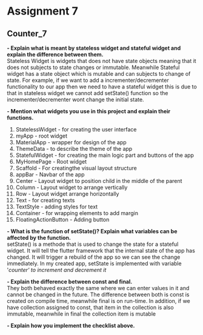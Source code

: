 # Assignment 7 


## Counter_7

**- Explain what is meant by stateless widget and stateful widget and explain the difference between them.**<br>
Stateless Widget is widgets that does not have state objects meaning that it does not subjects to state changes or immutable. Meanwhile Stateful widget has a state object which is mutable and can subjects to change of state. For example, if we want to add a incrementer/decrementer functionality to our app then we need to have a stateful widget this is due to that in stateless widget we cannot add setState() function so the incrementer/decrementer wont change the initial state.
 
**- Mention what widgets you use in this project and explain their functions.**<br>
1. StatelessWidget - for creating the user interface
2. myApp - root widget
3. MaterialApp - wrapper for design of the app
4. ThemeData - to describe the theme of the app
6. StatefulWidget - for creating the main logic part and buttons of the app
7. MyHomePage - Root widget
8. Scaffold - For creatingthe visual layout structure
9. appBar - Navbar of the app
10. Center - Layout widget to position child in the middle of the parent
11. Column - Layout widget to arrange vertically
12. Row - Layout widget arrange horizontally
13. Text - for creating texts
14. TextStyle - adding styles for text
15. Container - for wrapping elements to add margin
16. FloatingActionButton - Adding button

**- What is the function of setState()? Explain what variables can be affected by the function.**<br>
setState() is a methode that is used to change the state for a stateful widget. It will tell the flutter framework that the internal state of the app has changed. It will trigger a rebuild of the app so we can see the change immediately. In my created app, setState is implemented with variable '_counter' to increment and decrement it_ 

**- Explain the difference between const and final.**<br>
They both behaved exactly the same where we can enter values in it and cannot be changed in the future. The difference between both is const is created on compile time, meanwhile final is on run-time. In addition, if we have collection assigned to const, that item in the collection is also immutable, meanwhile in final the collection item is mutable

**-  Explain how you implement the checklist above.**<br>


